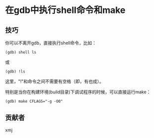 # 在gdb中执行shell命令和make

## 技巧

你可以不离开gdb，直接执行shell命令，比如：

	(gdb) shell ls

或

	(gdb) !ls

这里，"!"和命令之间不需要有空格（即，有也成）。

特别是当你在构建环境(build目录)下调试程序的时候，可以直接运行make：

	(gdb) make CFLAGS="-g -O0"

## 贡献者

xmj

